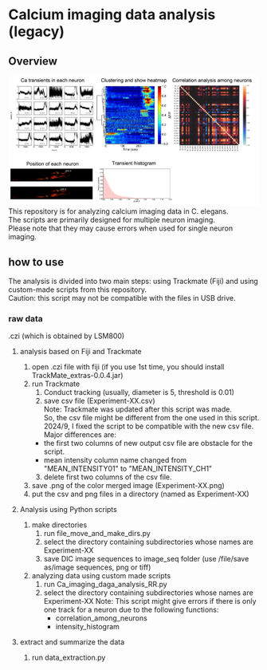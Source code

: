 # Calcium imaging data analysis (legacy) 

## Overview
![Abst.png](./img/abst.png)
This repository is for analyzing calcium imaging data in C. elegans.   
The scripts are primarily designed for multiple neuron imaging.   
Please note that they may cause errors when used for single neuron imaging.  
## how to use
The analysis is divided into two main steps: using Trackmate (Fiji) and using custom-made scripts from this repository.  
Caution: this script may not be compatible with the files in USB drive.

### raw data
.czi (which is obtained by LSM800)

1. analysis based on Fiji and Trackmate  
   1. open .czi file with fiji (if you use 1st time, you should install TrackMate_extras-0.0.4.jar)
   2. run Trackmate 
      1. Conduct tracking (usually, diameter is 5, threshold is 0.01)
      2. save csv file (Experiment-XX.csv)  
      Note: Trackmate was updated after this script was made.   
      So, the csv file might be different from the one used in this script.  
      2024/9, I fixed the script to be compatible with the new csv file.  
      Major differences are:  
      - the first two columns of new output csv file are obstacle for the script.    
      - mean intensity column name changed from "MEAN_INTENSITY01" to "MEAN_INTENSITY_CH1"  
      3. delete first two columns of the csv file.   
   3. save .png of the color merged image (Experiment-XX.png)
   4. put the csv and png files in a directory (named as Experiment-XX)

2. Analysis using Python scripts
   1. make directories
      1. run file_move_and_make_dirs.py
      2. select the directory containing subdirectories whose names are Experiment-XX 
      3. save DIC image sequences to image_seq folder (use /file/save as/image sequences, png or tiff)
   2. analyzing data using custom made scripts 
      1. run Ca_imaging_daga_analysis_RR.py
      2. select the directory containing subdirectories whose names are Experiment-XX
      Note: This script might give errors if there is only one track for a neuron due to the following functions:
         - correlation_among_neurons
         - intensity_histogram

4. extract and summarize the data 
   1. run data_extraction.py